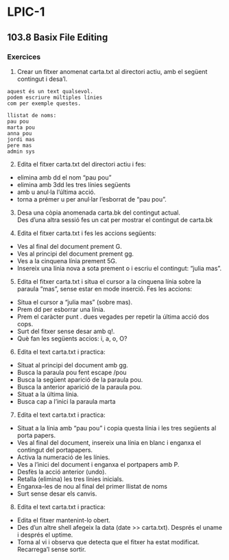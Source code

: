 # LPIC-1


## 103.8 Basix File Editing


### Exercices


 1. Crear un fitxer anomenat carta.txt al directori actiu, amb el següent contingut i desa’l.

```
aquest és un text qualsevol.
podem escriure múltiples línies
com per exemple questes.
  
llistat de noms:
pau pou
marta pou
anna pou
jordi mas
pere mas
admin sys 
```

 2. Edita el fitxer carta.txt del directori actiu i fes:
   * elimina amb dd el nom “pau pou”
   * elimina amb 3dd les tres línies següents
   * amb u anul·la l’última acció.
   * torna a prémer u per anul·lar l’esborrat de  “pau pou”.

 3. Desa una còpia anomenada carta.bk del contingut actual.  
    Des d’una altra sessió fes un cat per mostrar el contingut de carta.bk

 4. Edita el fitxer carta.txt i fes les accions següents:
   * Ves al final del document prement G.
   * Ves al principi del document prement gg.
   * Ves a la cinquena línia prement  5G.
   * Insereix una línia nova a sota prement o i escriu el contingut: “julia mas”.

 5. Edita el fitxer carta.txt i situa el cursor a la cinquena línia sobre la paraula “mas”, 
    sense estar en mode inserció. Fes les accions:
   * Situa el cursor a “julia mas” (sobre mas).
   * Prem dd per esborrar una línia.
   * Prem el caràcter punt . dues vegades per repetir la última acció dos cops.
   * Surt del fitxer sense desar amb q!.
   * Què fan les següents accios: i, a, o, O?

 6. Edita el text carta.txt i practica:
   * Situat al principi del document amb gg.
   * Busca la paraula pou fent escape /pou
   * Busca la següent aparició de la paraula pou.
   * Busca la anterior aparició de la paraula pou.
   * Situat a la última línia.
   * Busca cap a l’inici la paraula marta

 7. Edita el text carta.txt i practica:
   * Situat a la línia  amb “pau pou” i copia questa línia i les tres següents al porta papers.
   * Ves al final del document, insereix una línia en blanc i enganxa el contingut del portapapers.
   * Activa la numeració de les línies.
   * Ves a l’inici del document i enganxa el portpapers amb P.
   * Desfès la acció anterior (undo).
   * Retalla (elimina) les tres línies inicials.
   * Enganxa-les de nou al final del primer llistat de noms
   * Surt sense desar els canvis.

 8. Edita el text carta.txt i practica:
   * Edita el fitxer mantenint-lo obert.
   * Des d’un altre shell afegeix la data (date >> carta.txt). Després el uname i després el uptime.
   * Torna al vi i observa que detecta que el fitxer ha estat modificat. Recarrega’l sense sortir.



